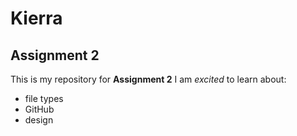 # Kierra
## Assignment 2
This is my repository for **Assignment 2**
I am *excited* to learn about:
- file types
- GitHub
- design
